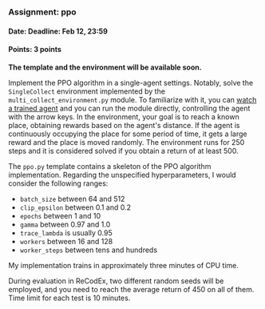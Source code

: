 ### Assignment: ppo
#### Date: Deadline: Feb 12, 23:59
#### Points: 3 points

**The template and the environment will be available soon.**

Implement the PPO algorithm in a single-agent settings. Notably, solve
the `SingleCollect` environment implemented by the
`multi_collect_environment.py`
module. To familiarize with it, you can [watch a trained agent](https://ufal.mff.cuni.cz/~straka/courses/npfl122/2223/videos/single_collect.mp4)
and you can run the module directly, controlling the agent with the arrow keys.
In the environment, your goal is to reach a known place, obtaining rewards
based on the agent's distance. If the agent is continuously occupying the place
for some period of time, it gets a large reward and the place is moved randomly.
The environment runs for 250 steps and it is considered solved if you obtain
a return of at least 500.

The `ppo.py`
template contains a skeleton of the PPO algorithm implementation.
Regarding the unspecified hyperparameters, I would consider the following ranges:
- `batch_size` between 64 and 512
- `clip_epsilon` between 0.1 and 0.2
- `epochs` between 1 and 10
- `gamma` between 0.97 and 1.0
- `trace_lambda` is usually 0.95
- `workers` between 16 and 128
- `worker_steps` between tens and hundreds

My implementation trains in approximately three minutes of CPU time.

During evaluation in ReCodEx, two different random seeds will be employed, and
you need to reach the average return of 450 on all of them. Time limit for each test
is 10 minutes.
